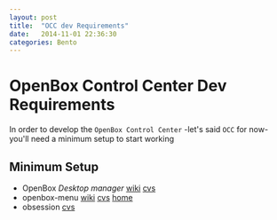 ```yaml
---
layout: post
title:  "OCC dev Requirements"
date:   2014-11-01 22:36:30
categories: Bento
---
```


# OpenBox Control Center Dev Requirements

In order to develop the `OpenBox Control Center` -let's said `OCC` for now- you'll need a minimum setup to start working

## Minimum Setup

- OpenBox *Desktop manager* [wiki][wikio] [cvs][cvso]
- openbox-menu [wiki][wikiom] [cvs][cvsom] [home][homeom]
- obsession [cvs][cvsos]

[wikio]: http://openbox.org/wiki/Main_Page
[cvso]: https://github.com/danakj/openbox
[wikiom]: http://openbox.org/wiki/Openbox:Pipemenus
[cvsom]: https://bitbucket.org/fabriceT/openbox-menu
[homeom]: http://fabrice.thiroux.free.fr/openbox-menu.html
[cvsos]: https://bitbucket.org/fabriceT/obsession
